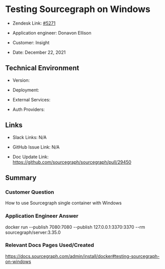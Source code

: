 

# Testing Sourcegraph on Windows



- Zendesk Link: [#5271](https://sourcegraph.zendesk.com/agent/tickets/5271)

- Application engineer: Donavon Ellison

- Customer: Insight

- Date: December 22, 2021



## Technical Environment

- Version: ​

- Deployment:

- External Services:

- Auth Providers:





## Links
- Slack Links: N/A

- GitHub Issue Link: N/A

- Doc Update Link: https://github.com/sourcegraph/sourcegraph/pull/29450



## Summary

### Customer Question

How to use Sourcegraph single container with Windows
### Application Engineer Answer

docker run --publish 7080:7080 --publish 127.0.0.1:3370:3370 --rm sourcegraph/server:3.35.0


### Relevant Docs Pages Used/Created

https://docs.sourcegraph.com/admin/install/docker#testing-sourcegraph-on-windows
